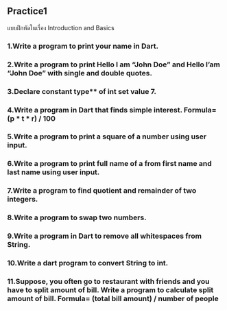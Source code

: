 ## Practice1
แบบฝึกหัดในเรื่อง Introduction and Basics
### 1.Write a program to print your name in Dart.
### 2.Write a program to print Hello I am “John Doe” and Hello I’am “John Doe” with single and double quotes.
### 3.Declare constant type** of int set value 7.
### 4.Write a program in Dart that finds simple interest. Formula= (p * t * r) / 100
### 5.Write a program to print a square of a number using user input.
### 6.Write a program to print full name of a from first name and last name using user input.
### 7.Write a program to find quotient and remainder of two integers.
### 8.Write a program to swap two numbers.
### 9.Write a program in Dart to remove all whitespaces from String.
### 10.Write a dart program to convert String to int.
### 11.Suppose, you often go to restaurant with friends and you have to split amount of bill. Write a program to calculate split amount of bill. Formula= (total bill amount) / number of people
